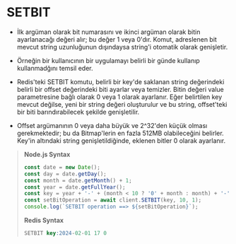 # SETBIT

* İlk argüman olarak bit numarasını ve ikinci argüman olarak bitin ayarlanacağı değeri alır; bu değer 1 veya 0'dır. 
Komut, adreslenen bit mevcut string uzunluğunun dışındaysa string'i otomatik olarak genişletir.

* Örneğin bir kullanıcının bir uygulamayı belirli bir günde kullanıp kullanmadğını temsil eder.

* Redis'teki SETBIT komutu, belirli bir key'de saklanan string değerindeki belirli bir offset değerindeki biti ayarlar 
veya temizler. Bitin değeri value parametresine bağlı olarak 0 veya 1 olarak ayarlanır. 
Eğer belirtilen key mevcut değilse, yeni bir string değeri oluşturulur ve bu string, offset'teki bir biti 
barındırabilecek şekilde genişletilir.

* Offset argümanının 0 veya daha büyük ve 2^32'den küçük olması gerekmektedir; bu da Bitmap'lerin en fazla 512MB 
olabileceğini belirler. Key'in altındaki string genişletildiğinde, eklenen bitler 0 olarak ayarlanır.

><b>Node.js Syntax</b>
>````javascript
> const date = new Date();
> const day = date.getDay();
> const month = date.getMonth() + 1;
> const year = date.getFullYear();
> const key = year + '-' + (month < 10 ? '0' + month : month) + '-' + (day < 10 ? '0' + day > : day);
>const setBitOperation = await client.SETBIT(key, 10, 1);
>console.log(`SETBIT operation ==> ${setBitOperation}`);
>````
><b>Redis Syntax</b>
>````SQL
>SETBIT key:2024-02-01 17 0
>````
